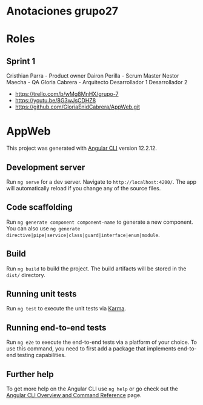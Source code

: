 # Anotaciones grupo27



# Roles
## Sprint 1
Cristhian Parra - Product owner
Dairon Perilla - Scrum Master
Nestor Maecha - QA
Gloria Cabrera - Arquitecto 
Desarrollador 1
Desarrollador 2

* https://trello.com/b/wMg8MnHX/grupo-7
* https://youtu.be/8G3wJsCDHZ8
* https://github.com/GloriaEnidCabrera/AppWeb.git


# AppWeb

This project was generated with [Angular CLI](https://github.com/angular/angular-cli) version 12.2.12.

## Development server

Run `ng serve` for a dev server. Navigate to `http://localhost:4200/`. The app will automatically reload if you change any of the source files.

## Code scaffolding

Run `ng generate component component-name` to generate a new component. You can also use `ng generate directive|pipe|service|class|guard|interface|enum|module`.

## Build

Run `ng build` to build the project. The build artifacts will be stored in the `dist/` directory.

## Running unit tests

Run `ng test` to execute the unit tests via [Karma](https://karma-runner.github.io).

## Running end-to-end tests

Run `ng e2e` to execute the end-to-end tests via a platform of your choice. To use this command, you need to first add a package that implements end-to-end testing capabilities.

## Further help

To get more help on the Angular CLI use `ng help` or go check out the [Angular CLI Overview and Command Reference](https://angular.io/cli) page.
